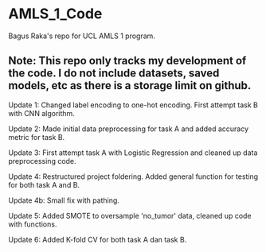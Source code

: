 # AMLS_1_Code
Bagus Raka's repo for UCL AMLS 1 program.

## Note: This repo only tracks my development of the code. I do not include datasets, saved models, etc as there is a storage limit on github.
Update 1: Changed label encoding to one-hot encoding. First attempt task B with CNN algorithm.

Update 2: Made initial data preprocessing for task A and added accuracy metric for task B.

Update 3: First attempt task A with Logistic Regression and cleaned up data preprocessing code.

Update 4: Restructured project foldering. Added general function for testing for both task A and B.

Update 4b: Small fix with pathing.

Update 5: Added SMOTE to oversample 'no_tumor' data, cleaned up code with functions.

Update 6: Added K-fold CV for both task A dan task B.